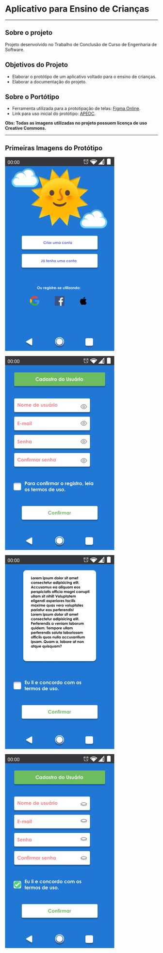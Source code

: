 # Aplicativo para Ensino de Crianças

---

## Sobre o projeto

Projeto desenvolvido no Trabalho de Conclusão de Curso de Engenharia de Software.

## Objetivos do Projeto

* Elaborar o protótipo de um aplicativo voltado para o ensino de crianças.
* Elaborar a documentação do projeto.

## Sobre o Portótipo

* Ferramenta utilizada para a prototipação de telas: [Figma Online](https://www.figma.com/).
* Link para uso inicial do protótipo: [APEDC](https://www.figma.com/file/TZR3CZQWU1AnDespexqltq/APEDC?node-id=0%3A1).

**Obs: Todas as imagens utilizadas no projeto possuem licença de uso Creative Commons.**

---

## Primeiras Imagens do Protótipo

![Primeiro Acesso](Prototipo\Imagens\PrimeiroAcesso.png)

![Cadastro](Prototipo\Imagens\Cadastro.png)

![Termos do Contrato](Prototipo\Imagens\TermosContrato.png)

![Contrato Aceito](Prototipo\Imagens\CadastroSucesso.png)

